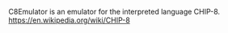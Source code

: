 C8Emulator is an emulator for the interpreted language CHIP-8.
https://en.wikipedia.org/wiki/CHIP-8
